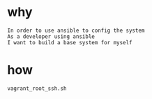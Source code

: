 why
=====

```
In order to use ansible to config the system
As a developer using ansible
I want to build a base system for myself
```
how
=======
```
vagrant_root_ssh.sh
```